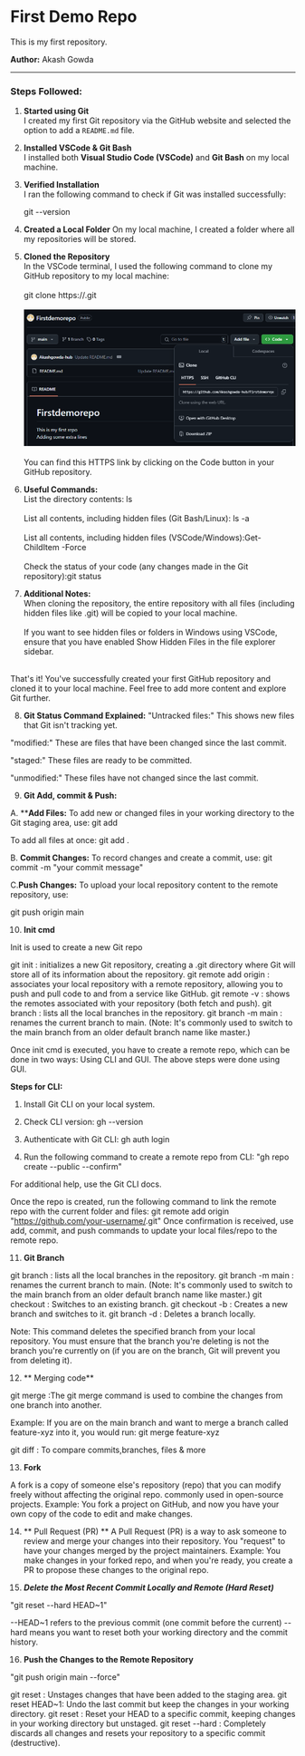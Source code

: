 # First Demo Repo

This is my first repository.
 
**Author:** Akash Gowda

---

### Steps Followed:

1. **Started using Git**  
   I created my first Git repository via the GitHub website and selected the option to add a `README.md` file.

2. **Installed VSCode & Git Bash**  
   I installed both **Visual Studio Code (VSCode)** and **Git Bash** on my local machine.

3. **Verified Installation**  
   I ran the following command to check if Git was installed successfully:  

   git --version
4. **Created a Local Folder**
  On my local machine, I created a folder where all my repositories will be stored.

5. **Cloned the Repository**
  <br>In the VSCode terminal, I used the following command to clone my GitHub repository to my local machine:</br>
  <br>git clone https://<your-repository-link>.git</br>
  <br>![alt text](image.png)</br>
  <br>You can find this HTTPS link by clicking on the Code button in your GitHub repository.</br>

6. **Useful Commands:**
  <br>List the directory contents: ls </br>
  <br>List all contents, including hidden files (Git Bash/Linux): ls -a </br>
  <br>List all contents, including hidden files (VSCode/Windows):Get-ChildItem -Force </br>
  <br>Check the status of your code (any changes made in the Git repository):git status </br>


7. **Additional Notes:**
  <br>When cloning the repository, the entire repository with all files (including hidden files like .git) will be copied to your local machine. </br>
  <br>If you want to see hidden files or folders in Windows using VSCode, ensure that you have enabled Show Hidden Files in the file explorer sidebar. </br>
  
  <br>That's it! You've successfully created your first GitHub repository and cloned it to your local machine. Feel free to add more content and explore Git further. </br>

8. **Git Status Command Explained:**
  "Untracked files:"
  This shows new files that Git isn't tracking yet.
  
  "modified:"
  These are files that have been changed since the last commit.
  
  "staged:"
  These files are ready to be committed.
  
  "unmodified:"
  These files have not changed since the last commit.

9. **Git Add, commit & Push:**

  A. ****Add Files:**
  To add new or changed files in your working directory to the Git staging area, use:
   git add <filename>
  
  To add all files at once:
  git add .
  
  B. **Commit Changes:**
  To record changes and create a commit, use:
  git commit -m "your commit message"
  
  C.**Push Changes:**
  To upload your local repository content to the remote repository, use:
  
  git push origin main

10. **Init cmd**

  Init is used to create a new Git repo
  
  git init : initializes a new Git repository, creating a .git directory where Git will store all of its information about the repository.
  git remote add origin <link> : associates your local repository with a remote repository, allowing you to push and pull code to and from a service like GitHub.
  git remote -v : shows the remotes associated with your repository (both fetch and push).
  git branch : lists all the local branches in the repository.
  git branch -m main : renames the current branch to main. (Note: It's commonly used to switch to the main branch from an older default branch name like master.)
  
  Once init cmd is executed, you have to create a remote repo, which can be done in two ways: Using CLI and GUI. The above steps were done using GUI.

**Steps for CLI:**

  1. Install Git CLI on your local system.
  
  2. Check CLI version: gh --version
  
  3. Authenticate with Git CLI: gh auth login
  
  4. Run the following command to create a remote repo from CLI: "gh repo create <github-localrepo> --public --confirm"

  For additional help, use the Git CLI docs.

  Once the repo is created, run the following command to link the remote repo with the current folder and files:
  git remote add origin "https://github.com/your-username/<repo-name>.git"
  Once confirmation is received, use add, commit, and push commands to update your local files/repo to the remote repo.

11. **Git Branch**

  git branch : lists all the local branches in the repository.
  git branch -m main : renames the current branch to main. (Note: It's commonly used to switch to the main branch from an older default branch name like master.)
  git checkout <branchname> : Switches to an existing branch.
  git checkout -b <newbranchname> : Creates a new branch and switches to it.
  git branch -d <branchname> : Deletes a branch locally.

  Note: This command deletes the specified branch from your local repository. You must ensure that the branch you're deleting is not the branch you're currently on (if you are on         the branch, Git will prevent you from deleting it).
  
12. ** Merging code**

  git merge <branchname> :The git merge command is used to combine the changes from one branch into another.

  Example: If you are on the main branch and want to merge a branch called feature-xyz into it, you would run:
  git merge feature-xyz
  
  git diff <branchname> : To compare commits,branches, files & more
 
13. **Fork**
    
  A fork is a copy of someone else's repository (repo) that you can modify freely without affecting the original repo.
  commonly used in open-source projects.
  Example: You fork a project on GitHub, and now you have your own copy of the code to edit and make changes.

14.  ** Pull Request (PR) **
  A Pull Request (PR) is a way to ask someone to review and merge your changes into their repository. You "request" to have your changes merged by the project maintainers.
  Example: You make changes in your forked repo, and when you're ready, you create a PR to propose these changes to the original repo.

15. ***Delete the Most Recent Commit Locally and Remote (Hard Reset)***

   "git reset --hard HEAD~1"

  --HEAD~1 refers to the previous commit (one commit before the current)
  --hard means you want to reset both your working directory and the commit history.
  
  16. **Push the Changes to the Remote Repository**
  
   "git push origin main --force"

   git reset <file>: Unstages changes that have been added to the staging area.
   git reset HEAD~1: Undo the last commit but keep the changes in your working directory.
   git reset <commit-hash>: Reset your HEAD to a specific commit, keeping changes in your working directory but unstaged.
   git reset --hard <commit-hash>: Completely discards all changes and resets your repository to a specific commit (destructive).

